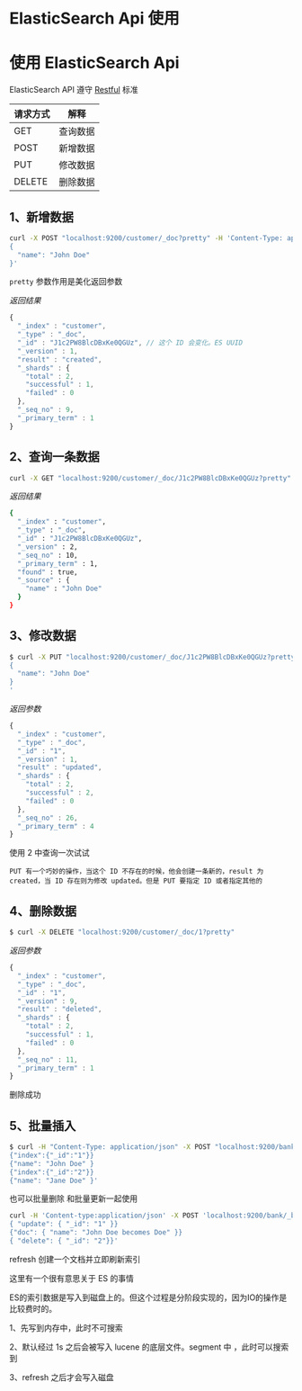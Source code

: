 # ElasticSearch Api 使用



# 使用 ElasticSearch Api

ElasticSearch API 遵守 [Restful](http://www.ruanyifeng.com/blog/2014/05/restful_api.html) 标准

| 请求方式 | 解释 |
| --- | --- |
| GET | 查询数据 |
| POST | 新增数据 |
| PUT | 修改数据 |
| DELETE | 删除数据 |

## 1、新增数据

```bash
curl -X POST "localhost:9200/customer/_doc?pretty" -H 'Content-Type: application/json' -d'
{
  "name": "John Doe"
}'
```
`pretty` 参数作用是美化返回参数

*返回结果*
```javascript
{
  "_index" : "customer",
  "_type" : "_doc",
  "_id" : "J1c2PW8BlcDBxKe0QGUz", // 这个 ID 会变化。ES UUID
  "_version" : 1,
  "result" : "created",
  "_shards" : {
    "total" : 2,
    "successful" : 1,
    "failed" : 0
  },
  "_seq_no" : 9,
  "_primary_term" : 1
}
```

## 2、查询一条数据 

```bash
curl -X GET "localhost:9200/customer/_doc/J1c2PW8BlcDBxKe0QGUz?pretty"
```
*返回结果*
```bash
{
  "_index" : "customer",
  "_type" : "_doc",
  "_id" : "J1c2PW8BlcDBxKe0QGUz",
  "_version" : 2,
  "_seq_no" : 10,
  "_primary_term" : 1,
  "found" : true,
  "_source" : {
    "name" : "John Doe"
  }
}
```

## 3、修改数据

```bash
$ curl -X PUT "localhost:9200/customer/_doc/J1c2PW8BlcDBxKe0QGUz?pretty" -H 'Content-Type: application/json' -d'
{
  "name": "John Doe"
}
'
```

*返回参数*
```javascript
{
  "_index" : "customer",
  "_type" : "_doc",
  "_id" : "1",
  "_version" : 1,
  "result" : "updated",
  "_shards" : {
    "total" : 2,
    "successful" : 2,
    "failed" : 0
  },
  "_seq_no" : 26,
  "_primary_term" : 4
}
```

使用 2 中查询一次试试

`PUT 有一个巧妙的操作，当这个 ID 不存在的时候，他会创建一条新的，result 为created，当 ID 存在则为修改 updated。但是 PUT 要指定 ID 或者指定其他的`

## 4、删除数据

```bash
$ curl -X DELETE "localhost:9200/customer/_doc/1?pretty"
```
*返回参数*
```javascript
{
  "_index" : "customer",
  "_type" : "_doc",
  "_id" : "1",
  "_version" : 9,
  "result" : "deleted",
  "_shards" : {
    "total" : 2,
    "successful" : 1,
    "failed" : 0
  },
  "_seq_no" : 11,
  "_primary_term" : 1
}
```
删除成功


## 5、批量插入

```bash
$ curl -H "Content-Type: application/json" -X POST "localhost:9200/bank/_bulk?pretty&refresh" -d '
{"index":{"_id":"1"}}
{"name": "John Doe" }
{"index":{"_id":"2"}}
{"name": "Jane Doe" }'
```

也可以批量删除 和批量更新一起使用

```bash
curl -H 'Content-type:application/json' -X POST 'localhost:9200/bank/_bulk?pretty&refresh' -d '
{ "update": { "_id": "1" }}
{"doc": { "name": "John Doe becomes Doe" }}
{ "delete": { "_id": "2"}}'
```

refresh 创建一个文档并立即刷新索引

这里有一个很有意思关于 ES 的事情

ES的索引数据是写入到磁盘上的。但这个过程是分阶段实现的，因为IO的操作是比较费时的。

1、先写到内存中，此时不可搜索

2、默认经过 1s 之后会被写入 lucene 的底层文件。segment 中 ，此时可以搜索到

3、refresh 之后才会写入磁盘
